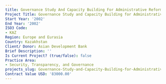 ```yaml
---
title: Governance Study And Capacity Building For Administrative Reform
Project Title: Governance Study and Capacity Building for Administrative Reform
Start Year: '2002'
End Year: '2002'
ISO3 Code:
- KAZ
Region: Europe and Eurasia
Country: Kazakhstan
Client/ Donor: Asian Development Bank
Brief Description: ''
Is Current Project? (true/false): false
Practice Area:
- Security, Transparency, and Governance
projects_slug: Governance-Study-and-Capacity-Building-for-Administrative-Reform
Contract Value USD: '83000.00'
---
```


